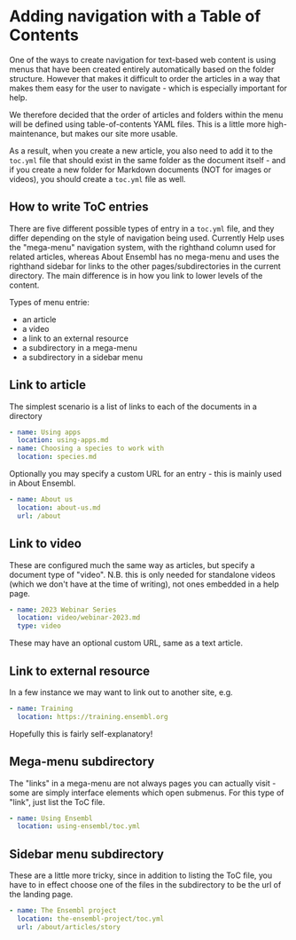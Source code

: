 # Adding navigation with a Table of Contents

One of the ways to create navigation for text-based web content is using menus that have been created entirely automatically based on the folder structure. However that makes it difficult to order the articles in a way that makes them easy for the user to navigate - which is especially important for help.

We therefore decided that the order of articles and folders within the menu will be defined using table-of-contents YAML files. This is a little more high-maintenance, but makes our site more usable.

As a result, when you create a new article, you also need to add it to the `toc.yml` file that should exist in the same folder as the document itself - and if you create a new folder for Markdown documents (NOT for images or videos), you should create a `toc.yml` file as well.

## How to write ToC entries

There are five different possible types of entry in a `toc.yml` file, and they differ depending on the style of navigation being used. Currently Help uses the "mega-menu" navigation system, with the righthand column used for related articles, whereas About Ensembl has no mega-menu and uses the righthand sidebar for links to the other pages/subdirectories in the current directory. The main difference is in how you link to lower levels of the content.

Types of menu entrie:

- an article
- a video
- a link to an external resource
- a subdirectory in a mega-menu
- a subdirectory in a sidebar menu


## Link to article

The simplest scenario is a list of links to each of the documents in a directory

```yml
- name: Using apps
  location: using-apps.md
- name: Choosing a species to work with
  location: species.md
```

Optionally you may specify a custom URL for an entry - this is mainly used in About Ensembl.

```yml
- name: About us
  location: about-us.md
  url: /about
```

## Link to video

These are configured much the same way as articles, but specify a document type of "video". N.B. this is only needed for standalone videos (which we don't have at the time of writing), not ones embedded in a help page.

```yml
- name: 2023 Webinar Series
  location: video/webinar-2023.md
  type: video
```

These may have an optional custom URL, same as a text article.


## Link to external resource

In a few instance we may want to link out to another site, e.g.

```yml
- name: Training
  location: https://training.ensembl.org
```

Hopefully this is fairly self-explanatory!

## Mega-menu subdirectory

The "links" in a mega-menu are not always pages you can actually visit - some are simply interface elements which open submenus. For this type of "link", just list the ToC file.

```yml
- name: Using Ensembl 
  location: using-ensembl/toc.yml
```

## Sidebar menu subdirectory

These are a little more tricky, since in addition to listing the ToC file, you have to in effect choose one of the files in the subdirectory to be the url of the landing page.

```yml
- name: The Ensembl project
  location: the-ensembl-project/toc.yml
  url: /about/articles/story
```





